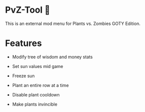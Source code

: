 # PvZ-Tool 🌱
This is an external mod menu for Plants vs. Zombies GOTY Edition. 

# Features
- Modify tree of wisdom and money stats
- Set sun values mid game
- Freeze sun

- Plant an entire row at a time
- Disable plant cooldown
- Make plants invincible
